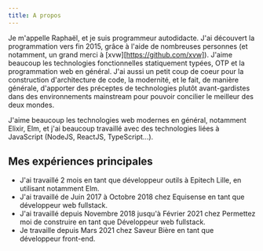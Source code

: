 ```yaml
---
title: A propos
---
```


Je m'appelle Raphaël, et je suis programmeur autodidacte. J'ai découvert la programmation
vers fin 2015, grâce à l'aide de nombreuses personnes (et notamment, un grand merci à
[xvw][https://github.com/xvw]). J'aime beaucoup les technologies fonctionnelles statiquement
typées, OTP et la programmation web en général. J'ai aussi un petit coup de coeur pour la
construction d'architecture de code, la modernité, et le fait, de manière générale, d'apporter
des préceptes de technologies plutôt avant-gardistes dans des environnements mainstream pour
pouvoir concilier le meilleur des deux mondes.

J'aime beaucoup les technologies web modernes en général, notamment Elixir,
Elm, et j'ai beaucoup travaillé avec des technologies liées à JavaScript (NodeJS, ReactJS,
TypeScript...).

## Mes expériences principales

- J'ai travaillé 2 mois en tant que développeur outils à Epitech Lille,
en utilisant notamment Elm.
- J'ai travaillé de Juin 2017 à Octobre 2018 chez Equisense en tant que
développeur web fullstack.
- J'ai travaillé depuis Novembre 2018 jusqu'à Février 2021 chez Permettez moi de construire
en tant que Développeur web fullstack.
- Je travaille depuis Mars 2021 chez Saveur Bière en tant que développeur front-end.

